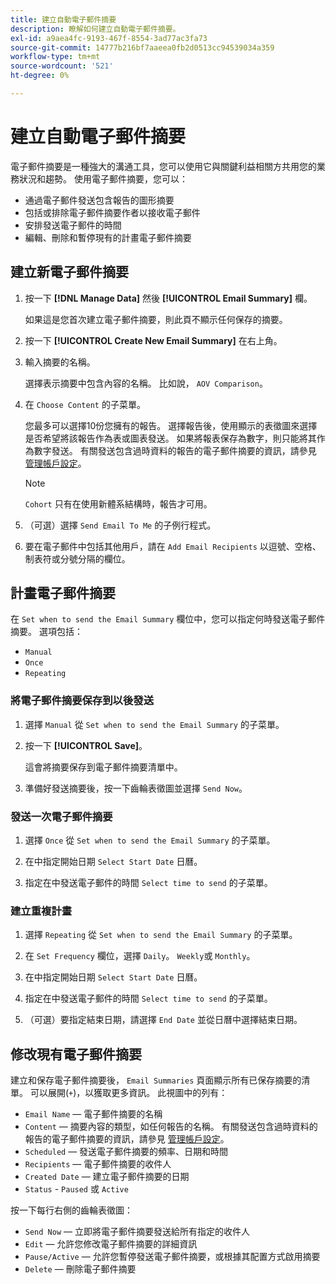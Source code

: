 ```yaml
---
title: 建立自動電子郵件摘要
description: 瞭解如何建立自動電子郵件摘要。
exl-id: a9aea4fc-9193-467f-8554-3ad77ac3fa73
source-git-commit: 14777b216bf7aaeea0fb2d0513cc94539034a359
workflow-type: tm+mt
source-wordcount: '521'
ht-degree: 0%

---
```


# 建立自動電子郵件摘要

電子郵件摘要是一種強大的溝通工具，您可以使用它與關鍵利益相關方共用您的業務狀況和趨勢。 使用電子郵件摘要，您可以：

* 通過電子郵件發送包含報告的圖形摘要
* 包括或排除電子郵件摘要作者以接收電子郵件
* 安排發送電子郵件的時間
* 編輯、刪除和暫停現有的計畫電子郵件摘要

## 建立新電子郵件摘要

1. 按一下 **[!DNL Manage Data]** 然後 **[!UICONTROL Email Summary]** 欄。

   如果這是您首次建立電子郵件摘要，則此頁不顯示任何保存的摘要。

1. 按一下 **[!UICONTROL Create New Email Summary]** 在右上角。

1. 輸入摘要的名稱。

   選擇表示摘要中包含內容的名稱。 比如說， `AOV Comparison`。

1. 在 `Choose Content` 的子菜單。

   您最多可以選擇10份您擁有的報告。 選擇報告後，使用顯示的表徵圖來選擇是否希望將該報告作為表或圖表發送。 如果將報表保存為數字，則只能將其作為數字發送。 有關發送包含過時資料的報告的電子郵件摘要的資訊，請參見 [管理帳戶設定](../../administrator/account-management/managing-account-settings.md)。

   >[!NOTE]
   >
   >`Cohort` 只有在使用新體系結構時，報告才可用。

1. （可選）選擇 `Send Email To Me` 的子例行程式。

1. 要在電子郵件中包括其他用戶，請在 `Add Email Recipients` 以逗號、空格、制表符或分號分隔的欄位。

## 計畫電子郵件摘要

在 `Set when to send the Email Summary` 欄位中，您可以指定何時發送電子郵件摘要。 選項包括：

* `Manual`
* `Once`
* `Repeating`

### 將電子郵件摘要保存到以後發送

1. 選擇 `Manual` 從 `Set when to send the Email Summary` 的子菜單。

1. 按一下 **[!UICONTROL Save]**。

   這會將摘要保存到電子郵件摘要清單中。

1. 準備好發送摘要後，按一下齒輪表徵圖並選擇 `Send Now`。

### 發送一次電子郵件摘要

1. 選擇 `Once` 從 `Set when to send the Email Summary` 的子菜單。

1. 在中指定開始日期 `Select Start Date` 日曆。

1. 指定在中發送電子郵件的時間 `Select time to send` 的子菜單。

### 建立重複計畫

1. 選擇 `Repeating` 從 `Set when to send the Email Summary` 的子菜單。

1. 在 `Set Frequency` 欄位，選擇 `Daily`。 `Weekly`或 `Monthly`。

1. 在中指定開始日期 `Select Start Date` 日曆。

1. 指定在中發送電子郵件的時間 `Select time to send` 的子菜單。

1. （可選）要指定結束日期，請選擇 `End Date` 並從日曆中選擇結束日期。

## 修改現有電子郵件摘要

建立和保存電子郵件摘要後， `Email Summaries` 頁面顯示所有已保存摘要的清單。 可以展開(`+`)，以獲取更多資訊。 此視圖中的列有：

* `Email Name`  — 電子郵件摘要的名稱
* `Content`  — 摘要內容的類型，如任何報告的名稱。 有關發送包含過時資料的報告的電子郵件摘要的資訊，請參見 [管理帳戶設定](../../administrator/account-management/managing-account-settings.md)。
* `Scheduled`  — 發送電子郵件摘要的頻率、日期和時間
* `Recipients`  — 電子郵件摘要的收件人
* `Created Date`  — 建立電子郵件摘要的日期
* `Status` - `Paused` 或 `Active`

按一下每行右側的齒輪表徵圖：

* `Send Now`  — 立即將電子郵件摘要發送給所有指定的收件人
* `Edit`  — 允許您修改電子郵件摘要的詳細資訊
* `Pause/Active`  — 允許您暫停發送電子郵件摘要，或根據其配置方式啟用摘要
* `Delete`  — 刪除電子郵件摘要
